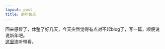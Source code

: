 ```yaml
---
layout: post
title: 新年快乐
---
```


<p>回来感冒了，休整了好几天，今天突然觉得有点对不起blog了，写一篇，顺便说说新年吧。<br />
<a href="http://www.francaisblog.com.cn/node/527">这里</a>连听带看。
</p>
